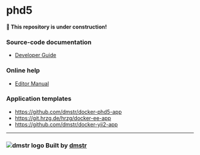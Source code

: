 phd5
====

**:construction: This repository is under construction!**

### Source-code documentation

- [Developer Guide](guide/README.md)

### Online help

- [Editor Manual](help/README.md)

### Application templates

- https://github.com/dmstr/docker-phd5-app
- https://git.hrzg.de/hrzg/docker-ee-app
- https://github.com/dmstr/docker-yii2-app

---

### ![dmstr logo](http://t.phundament.com/dmstr-16-cropped.png) Built by [dmstr](http://diemeisterei.de)
